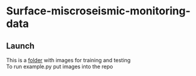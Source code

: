 # Surface-miscroseismic-monitoring-data


## Launch
This is a [folder](https://drive.google.com/drive/u/2/folders/1nu823hbtCA3qQ4wUoGC7I_Tu1czcpxOA) with images for training and testing  
To run example.py put images into the repo
